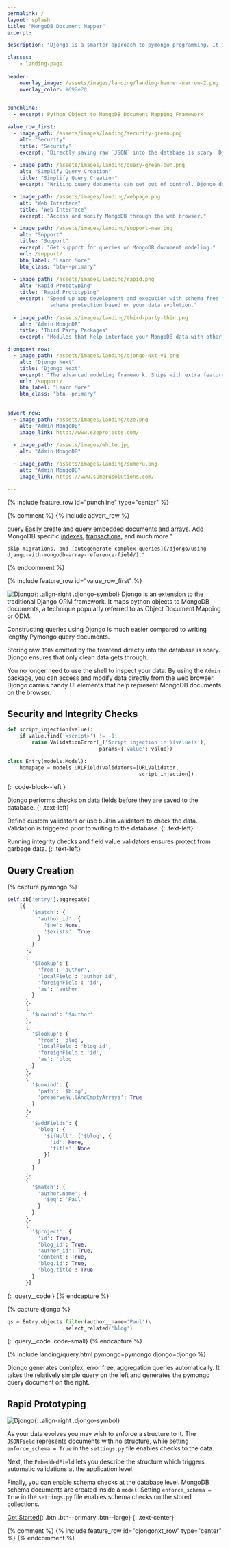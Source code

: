 ```yaml
---
permalink: /
layout: splash
title: "MongoDB Document Mapper"
excerpt: 

description: "Djongo is a smarter approach to pymongo programming. It maps python objects to MongoDB documents. It is popularly referred to as an Object Document Mapper or ODM. It is an extension to the traditional Django object relational modeling framework. Use Django Admin to directly add and modify documents stored in MongoDB. Use other contrib modules such as Auth and Sessions without any changes."

classes:
    - landing-page
    
header:
    overlay_image: /assets/images/landing/landing-banner-narrow-2.png
    overlay_color: #092e20

        
punchline:
  - excerpt: Python Object to MongoDB Document Mapping Framework

value_row_first:
  - image_path: /assets/images/landing/security-green.png
    alt: "Security"
    title: "Security"
    excerpt: "Directly saving raw `JSON` into the database is scary. Djongo secures and validates the `JSON` document before saving."
    
  - image_path: /assets/images/landing/query-green-own.png
    alt: "Simplify Query Creation"
    title: "Simplify Query Creation"
    excerpt: "Writing query documents can get out of control. Djongo does the heavy lifting of creating query documents for you." 

  - image_path: /assets/images/landing/webpage.png
    alt: "Web Interface"
    title: "Web Interface"
    excerpt: "Access and modify MongoDB through the web browser."

  - image_path: /assets/images/landing/support-new.png
    alt: "Support"
    title: "Support"
    excerpt: "Get support for queries on MongoDB document modeling."
    url: /support/
    btn_label: "Learn More"
    btn_class: "btn--primary"
    
  - image_path: /assets/images/landing/rapid.png
    alt: "Rapid Prototyping"
    title: "Rapid Prototyping"
    excerpt: "Speed up app development and execution with schema free models. Enforce different levels of 
              schema protection based on your data evolution." 
      
  - image_path: /assets/images/landing/third-party-thin.png
    alt: "Admin MongoDB"
    title: "Third Party Packages"
    excerpt: "Modules that help interface your MongoDB data with other popular packages."

djongonxt_row:
  - image_path: /assets/images/landing/djongo-Nxt-v1.png
    alt: "Djongo Next"
    title: "Djongo Next"
    excerpt: "The advanced modeling framework. Ships with extra features for professional usage."
    url: /support/
    btn_label: "Learn More"
    btn_class: "btn--primary"
  
    
advert_row:
  - image_path: /assets/images/landing/e2e.png
    alt: "Admin MongoDB"
    image_link: http://www.e2eprojects.com/
    
  - image_path: /assets/images/white.jpg
    alt: "Admin MongoDB"

  - image_path: /assets/images/landing/sumeru.png
    alt: "Admin MongoDB"
    image_link: https://www.sumerusolutions.com/

---
```


{% include feature_row id="punchline" type="center" %}

{% comment %}
{% include advert_row %}

query
Easily create and query [embedded documents](/djongo/using-django-with-mongodb-data-fields/) 
     and [arrays](/djongo/using-django-with-mongodb-array-field/). Add
    MongoDB specific [indexes](/djongo/djongonxt-indexes/), [transactions](djongonxt-database-transactions/),
    and much more."

    skip migrations, and [autogenerate complex queries](/djongo/using-django-with-mongodb-array-reference-field/)."  

{% endcomment %}

{% include feature_row id="value_row_first" %}



![Djongo](/assets/images/landing/djongo-symbol.png){: .align-right .djongo-symbol}
Djongo is an extension to the traditional Django ORM framework. It maps python objects to MongoDB documents, a technique popularly referred to as Object Document Mapping or ODM.

Constructing queries using Djongo is much easier compared to writing lengthy Pymongo query documents.

Storing raw `JSON` emitted by the frontend directly into the database is scary. Djongo ensures that only clean data gets through. 

You no longer need to use the shell to inspect your data. By using the `Admin` package, you can access and modify data directly from the web browser. Djongo carries handy UI elements that help represent MongoDB documents on the browser. 

## Security and Integrity Checks

```python
def script_injection(value):
    if value.find('<script>') != -1:
        raise ValidationError(_('Script injection in %(value)s'),
                              params={'value': value})

class Entry(models.Model):
    homepage = models.URLField(validators=[URLValidator,
                                           script_injection])
```
{: .code-block--left }

Djongo performs checks on data fields before they are saved to the database. 
{: .text-left}

Define custom validators or use builtin validators to check the data. Validation is triggered prior to writing to the database.
{: .text-left}

Running integrity checks and field value validators ensures protect from garbage data. 
{: .text-left}

## Query Creation

{% capture pymongo %}
```python
self.db['entry'].aggregate(
    [{
        '$match': {
          'author_id': {
            '$ne': None,
            '$exists': True
          }
        }
      },
      {
        '$lookup': {
          'from': 'author',
          'localField': 'author_id',
          'foreignField': 'id',
          'as': 'author'
        }
      },
      {
        '$unwind': '$author'
      },
      {
        '$lookup': {
          'from': 'blog',
          'localField': 'blog_id',
          'foreignField': 'id',
          'as': 'blog'
        }
      },
      {
        '$unwind': {
          'path': '$blog',
          'preserveNullAndEmptyArrays': True
        }
      },
      {
        '$addFields': {
          'blog': {
            '$ifNull': ['$blog', {
              'id': None,
              'title': None
            }]
          }
        }
      },
      {
        '$match': {
          'author.name': {
            '$eq': 'Paul'
          }
        }
      }, 
      {
        '$project': {
          'id': True,
          'blog_id': True,
          'author_id': True,
          'content': True,
          'blog.id': True,
          'blog.title': True
        }
      }]
```
{: .query__code }
{% endcapture %}

{% capture djongo %}
```python
qs = Entry.objects.filter(author__name='Paul')\
                  .select_related('blog')
```
{: .query__code .code-small}
{% endcapture %}

{% include landing/query.html pymongo=pymongo djongo=djongo %}

Djongo generates complex, error free, aggregation queries automatically. It takes the relatively simple query on the left 
and generates the pymongo query document on the right.

## Rapid Prototyping


![Djongo](/assets/images/landing/rapid-levels.png){: .align-right .djongo-symbol}

As your data evolves you may wish to enforce a structure to it. The `JSONField` represents documents with no structure, while setting `enforce_schema = True` in the `settings.py` file enables checks to the data. 

Next, the `EmbeddedField` lets you describe the structure which triggers automatic validations at the application level.

Finally, you can enable schema checks at the database level. MongoDB schema documents are created inside a `model`. Setting `enforce_schema = True` in the `settings.py` file enables schema checks on the stored collections.


[Get Started](/djongo/get-started){: .btn .btn--primary .btn--large}
{: .text-center}


{% comment %}
    {% include feature_row id="djongonxt_row" type="center" %}
{% endcomment %}

